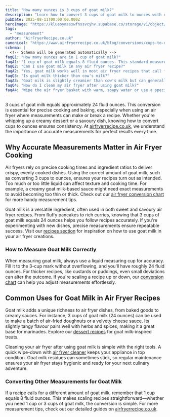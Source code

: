 ```yaml
---
title: "How many ounces is 3 cups of goat milk?"
description: "Learn how to convert 3 cups of goat milk to ounces with our easy guide. Perfect for air fryer recipes and precise cooking measurements."
pubDate: 2025-08-11T00:00:00.000Z
heroImage: "https://klueoymssxwfnxsvcyhv.supabase.co/storage/v1/object/public/Shmucket/how-many-ounces-is-3-cups-of-goat-milk.webp"
tags:
  - "measurement"
author: "AirFryerRecipe.co.uk"
canonical: "https://www.airfryerrecipe.co.uk/blog/conversions/cups-to-ounces/how-many-ounces-is-3-cups-of-goat-milk"
schema: |
  <!-- Schema will be generated automatically -->
faqQ1: "How many ounces are in 1 cup of goat milk?"
faqA1: "1 cup of goat milk equals 8 fluid ounces. This standard measurement applies to most liquid ingredients, making it easy to scale recipes up or down."
faqQ2: "Can I use goat milk in any air fryer recipe?"
faqA2: "Yes, goat milk works well in most air fryer recipes that call for dairy. Its slightly tangy flavour adds depth to both sweet and savoury dishes. Just ensure you measure accurately for best results."
faqQ3: "Is goat milk thicker than cow's milk?"
faqA3: "Goat milk is slightly creamier than cow's milk but can generally be used interchangeably in recipes. Adjustments may be needed for thicker sauces or baked goods."
faqQ4: "How do I clean my air fryer after using goat milk?"
faqA4: "Wipe the air fryer basket with warm, soapy water or use a specialised <a href=https://www.airfryerrecipe.co.uk/air-fryer-cleaner>air fryer cleaner</a> to remove any residues. Regular cleaning prevents buildup and maintains performance."
---
```

<p>3 cups of goat milk equals approximately 24 fluid ounces. This conversion is essential for precise cooking and baking, especially when using an air fryer where measurements can make or break a recipe. Whether you're whipping up a creamy dessert or a savoury dish, knowing how to convert cups to ounces ensures consistency. At <a href=https://www.airfryerrecipe.co.uk>airfryerrecipe.co.uk</a>, we understand the importance of accurate measurements for perfect results every time.</p>  

<h2>Why Accurate Measurements Matter in Air Fryer Cooking</h2>  
<p>Air fryers rely on precise cooking times and ingredient ratios to deliver crispy, evenly cooked dishes. Using the correct amount of goat milk, such as converting 3 cups to ounces, ensures your recipes turn out as intended. Too much or too little liquid can affect texture and cooking time. For example, a creamy goat milk-based sauce might need exact measurements to avoid becoming too thin or thick. Check out our <a href=https://www.airfryerrecipe.co.uk/air-fryer-conversion-chart>air fryer conversion chart</a> for more handy measurement tips.</p>  

<p>Goat milk is a versatile ingredient, often used in both sweet and savoury air fryer recipes. From fluffy pancakes to rich curries, knowing that 3 cups of goat milk equals 24 ounces helps you follow recipes accurately. If you're experimenting with new dishes, precise measurements ensure repeatable success. Visit our <a href=https://www.airfryerrecipe.co.uk/recipes>recipes section</a> for inspiration on how to use goat milk in your air fryer creations.</p>  

<h3>How to Measure Goat Milk Correctly</h3>  
<p>When measuring goat milk, always use a liquid measuring cup for accuracy. Fill it to the 3-cup mark without overflowing, and you'll have roughly 24 fluid ounces. For thicker recipes, like custards or puddings, even small deviations can alter the outcome. If you're scaling a recipe up or down, our <a href=https://www.airfryerrecipe.co.uk/air-fryer-conversion-chart>conversion chart</a> can help you adjust measurements effortlessly.</p>  

<h2>Common Uses for Goat Milk in Air Fryer Recipes</h2>  
<p>Goat milk adds a unique richness to air fryer dishes, from baked goods to creamy sauces. For instance, 3 cups of goat milk (24 ounces) can be used to make a batch of air-fried doughnuts or a velvety cheese sauce. Its slightly tangy flavour pairs well with herbs and spices, making it a great base for marinades. Explore our <a href=https://www.airfryerrecipe.co.uk/recipe-category/dessert>dessert recipes</a> for goat milk-inspired treats.</p>  

<p>Cleaning your air fryer after using goat milk is simple with the right tools. A quick wipe-down with <a href=https://www.airfryerrecipe.co.uk/air-fryer-cleaner>air fryer cleaner</a> keeps your appliance in top condition. Goat milk residues can sometimes stick, so regular maintenance ensures your air fryer stays hygienic and ready for your next culinary adventure.</p>  

<h3>Converting Other Measurements for Goat Milk</h3>  
<p>If a recipe calls for a different amount of goat milk, remember that 1 cup equals 8 fluid ounces. This makes scaling recipes straightforward—whether you need 1 cup or 3 cups of goat milk, the conversion is simple. For more measurement tips, check out our detailed guides on <a href=https://www.airfryerrecipe.co.uk>airfryerrecipe.co.uk</a>.</p>
